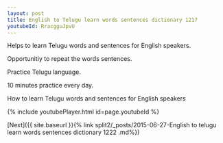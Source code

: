 ```yaml
---
layout: post
title: English to Telugu learn words sentences dictionary 1217 
youtubeId: RracgguJpvU
---
```

 
 
Helps to learn Telugu words and sentences for English speakers.

Opportunitiy to repeat the words sentences. 

Practice Telugu language. 
 
10 minutes practice every day. 
 
How to learn Telugu words and sentences for English speakers 
 
{% include youtubePlayer.html id=page.youtubeId %}
 
 
[Next]({{ site.baseurl }}{% link  split2/_posts/2015-06-27-English to telugu learn words sentences dictionary 1222 .md%})
 
